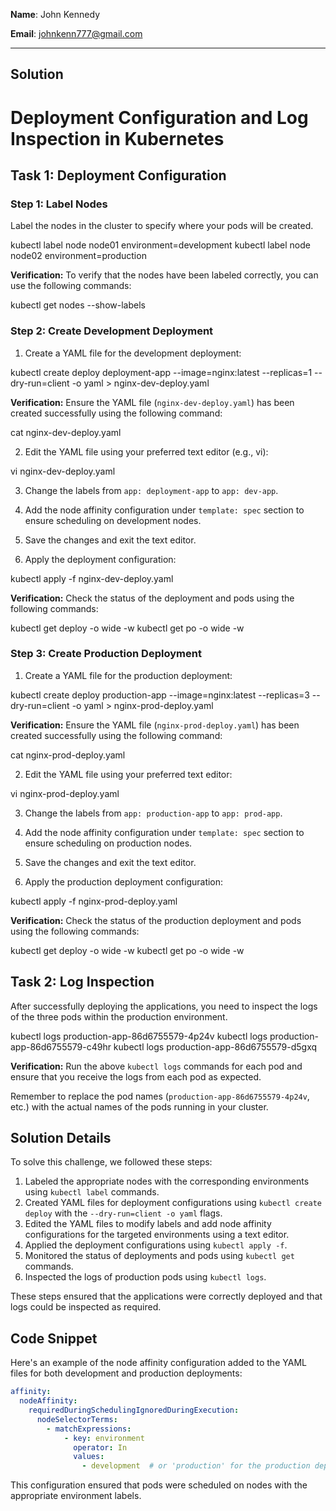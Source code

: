 **Name**: John Kennedy

**Email**: johnkenn777@gmail.com

---

## Solution

# Deployment Configuration and Log Inspection in Kubernetes 

## Task 1: Deployment Configuration

### Step 1: Label Nodes
Label the nodes in the cluster to specify where your pods will be created.

kubectl label node node01 environment=development
kubectl label node node02 environment=production

**Verification:**
To verify that the nodes have been labeled correctly, you can use the following commands:

kubectl get nodes --show-labels

### Step 2: Create Development Deployment
1. Create a YAML file for the development deployment:

kubectl create deploy deployment-app --image=nginx:latest --replicas=1 --dry-run=client -o yaml > nginx-dev-deploy.yaml

**Verification:**
Ensure the YAML file (`nginx-dev-deploy.yaml`) has been created successfully using the following command:

cat nginx-dev-deploy.yaml

2. Edit the YAML file using your preferred text editor (e.g., vi):

vi nginx-dev-deploy.yaml

3. Change the labels from `app: deployment-app` to `app: dev-app`.

4. Add the node affinity configuration under `template: spec` section to ensure scheduling on development nodes.

5. Save the changes and exit the text editor.

6. Apply the deployment configuration:

kubectl apply -f nginx-dev-deploy.yaml

**Verification:**
Check the status of the deployment and pods using the following commands:

kubectl get deploy -o wide -w
kubectl get po -o wide -w

### Step 3: Create Production Deployment
1. Create a YAML file for the production deployment:

kubectl create deploy production-app --image=nginx:latest --replicas=3 --dry-run=client -o yaml > nginx-prod-deploy.yaml

**Verification:**
Ensure the YAML file (`nginx-prod-deploy.yaml`) has been created successfully using the following command:

cat nginx-prod-deploy.yaml

2. Edit the YAML file using your preferred text editor:

vi nginx-prod-deploy.yaml

3. Change the labels from `app: production-app` to `app: prod-app`.

4. Add the node affinity configuration under `template: spec` section to ensure scheduling on production nodes.

5. Save the changes and exit the text editor.

6. Apply the production deployment configuration:

kubectl apply -f nginx-prod-deploy.yaml

**Verification:**
Check the status of the production deployment and pods using the following commands:

kubectl get deploy -o wide -w
kubectl get po -o wide -w

## Task 2: Log Inspection

After successfully deploying the applications, you need to inspect the logs of the three pods within the production environment.

kubectl logs production-app-86d6755579-4p24v
kubectl logs production-app-86d6755579-c49hr
kubectl logs production-app-86d6755579-d5gxq

**Verification:**
Run the above `kubectl logs` commands for each pod and ensure that you receive the logs from each pod as expected.

Remember to replace the pod names (`production-app-86d6755579-4p24v`, etc.) with the actual names of the pods running in your cluster.

## Solution Details

To solve this challenge, we followed these steps:

1. Labeled the appropriate nodes with the corresponding environments using `kubectl label` commands.
2. Created YAML files for deployment configurations using `kubectl create deploy` with the `--dry-run=client -o yaml` flags.
3. Edited the YAML files to modify labels and add node affinity configurations for the targeted environments using a text editor.
4. Applied the deployment configurations using `kubectl apply -f`.
5. Monitored the status of deployments and pods using `kubectl get` commands.
6. Inspected the logs of production pods using `kubectl logs`.

These steps ensured that the applications were correctly deployed and that logs could be inspected as required.

## Code Snippet

Here's an example of the node affinity configuration added to the YAML files for both development and production deployments:

```yaml
affinity:
  nodeAffinity:
    requiredDuringSchedulingIgnoredDuringExecution:
      nodeSelectorTerms:
        - matchExpressions:
            - key: environment
              operator: In
              values:
                - development  # or 'production' for the production deployment
```

This configuration ensured that pods were scheduled on nodes with the appropriate environment labels.

